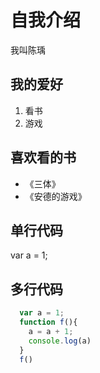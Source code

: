 # 自我介绍

我叫陈瑀

## 我的爱好
1. 看书
2. 游戏

## 喜欢看的书
* 《三体》
* 《安德的游戏》

## 单行代码

  var a = 1;
  
## 多行代码
```javascript
  var a = 1;
  function f(){
    a = a + 1;
    console.log(a)
  }
  f()
```
